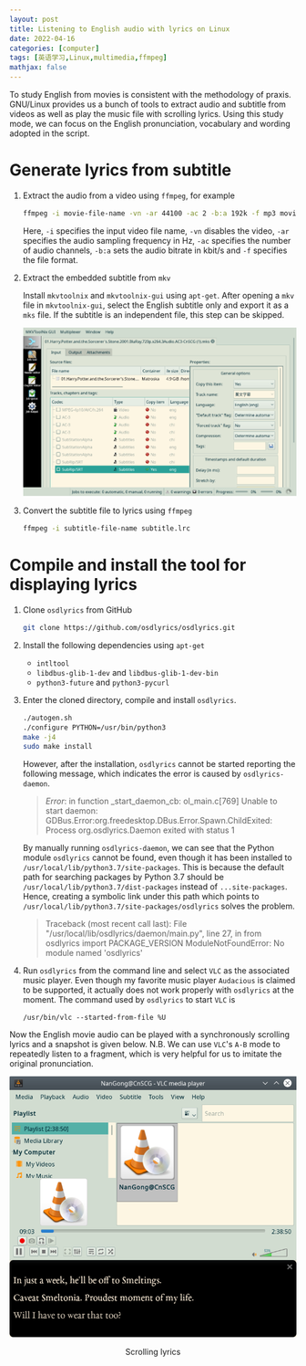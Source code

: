 ```yaml
---
layout: post
title: Listening to English audio with lyrics on Linux
date: 2022-04-16
categories: [computer]
tags: [英语学习,Linux,multimedia,ffmpeg]
mathjax: false
---
```


To study English from movies is consistent with the methodology of praxis. GNU/Linux provides us a bunch of tools to extract audio and subtitle from videos as well as play the music file with scrolling lyrics. Using this study mode, we can focus on the English pronunciation, vocabulary and wording adopted in the script.

# Generate lyrics from subtitle

1. Extract the audio from a video using `ffmpeg`, for example
	
	```bash
	ffmpeg -i movie-file-name -vn -ar 44100 -ac 2 -b:a 192k -f mp3 movie-audio.mp3
	```

   Here, `-i` specifies the input video file name, `-vn` disables the video, `-ar` specifies the audio sampling frequency in Hz, `-ac` specifies the number of audio channels, `-b:a` sets the audio bitrate in kbit/s and `-f` specifies the file format.
	
2. Extract the embedded subtitle from `mkv`

   Install `mkvtoolnix` and `mkvtoolnix-gui` using `apt-get`. After opening a `mkv` file in `mkvtoolnix-gui`, select the English subtitle only and export it as a `mks` file. If the subtitle is an independent file, this step can be skipped.

   ![mkvtoolnix-gui](/figures/Screenshot_20220416_mkvtoolnix.png)
	
3. Convert the subtitle file to lyrics using `ffmpeg`

	```bash
	ffmpeg -i subtitle-file-name subtitle.lrc
	```

# Compile and install the tool for displaying lyrics

1. Clone `osdlyrics` from GitHub

	```bash
	git clone https://github.com/osdlyrics/osdlyrics.git
	```

2. Install the following dependencies using `apt-get`
   * `intltool`
   * `libdbus-glib-1-dev` and `libdbus-glib-1-dev-bin`
   * `python3-future` and `python3-pycurl`

3. Enter the cloned directory, compile and install `osdlyrics`.

    ```bash
	./autogen.sh
	./configure PYTHON=/usr/bin/python3
	make -j4
	sudo make install
	```
	
    However, after the installation, `osdlyrics` cannot be started reporting the following message, which indicates the error is caused by `osdlyrics-daemon`.
	
	> *Error*: in function _start_daemon_cb: ol_main.c[769]
	> Unable to start daemon: GDBus.Error:org.freedesktop.DBus.Error.Spawn.ChildExited: Process org.osdlyrics.Daemon exited with status 1

    By manually running `osdlyrics-daemon`, we can see that the Python module `osdlyrics` cannot be found, even though it has been installed to `/usr/local/lib/python3.7/site-packages`. This is because the default path for searching packages by Python 3.7 should be `/usr/local/lib/python3.7/dist-packages` instead of `...site-packages`. Hence, creating a symbolic link under this path which points to `/usr/local/lib/python3.7/site-packages/osdlyrics` solves the problem.
	
    > Traceback (most recent call last):
    >   File "/usr/local/lib/osdlyrics/daemon/main.py", line 27, in <module>
    >     from osdlyrics import PACKAGE_VERSION
    > ModuleNotFoundError: No module named 'osdlyrics'

4. Run `osdlyrics` from the command line and select `VLC` as the associated music player. Even though my favorite music player `Audacious` is claimed to be supported, it actually does not work properly with `osdlyrics` at the moment. The command used by `osdlyrics` to start `VLC` is

	```
	/usr/bin/vlc --started-from-file %U
	```

Now the English movie audio can be played with a synchronously scrolling lyrics and a snapshot is given below. N.B. We can use `VLC`'s `A-B` mode to repeatedly listen to a fragment, which is very helpful for us to imitate the original pronunciation.

<p align="center"><img src="/figures/Screenshot_20220415_vlc-osdlyrics.png" alt="Scrolling lyrics" /></p>
<p align="center">Scrolling lyrics</p>

